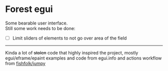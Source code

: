 # Forest egui
Some bearable user interface.  
Still some work needs to be done:
- [ ] Limit sliders of elements to not go over area of the field

----
Kinda a lot of ~~stolen~~ code that highly inspired the project, mostly egui/eframe/epaint examples and code from egui.info and actions workflow from [fishfolk/jumpy]([url](https://github.com/fishfolk/jumpy)https://github.com/fishfolk/jumpy)
